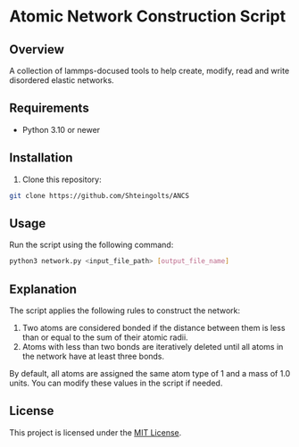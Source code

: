 # Atomic Network Construction Script

## Overview
A collection of lammps-docused tools to help create, modify, read and write disordered elastic networks.


## Requirements
- Python 3.10 or newer


## Installation
1. Clone this repository:
```sh
git clone https://github.com/Shteingolts/ANCS
```

## Usage
Run the script using the following command:
```sh
python3 network.py <input_file_path> [output_file_name]
```


## Explanation
The script applies the following rules to construct the network:
1. Two atoms are considered bonded if the distance between them is less than or equal to the sum of their atomic radii.
2. Atoms with less than two bonds are iteratively deleted until all atoms in the network have at least three bonds.

By default, all atoms are assigned the same atom type of 1 and a mass of 1.0 units. You can modify these values in the script if needed.

## License

This project is licensed under the [MIT License](https://github.com/Shteingolts/L2N/blob/master/LICENSE.txt).
